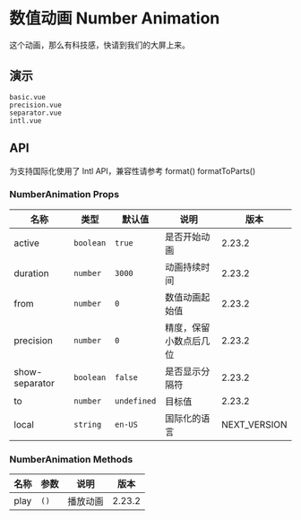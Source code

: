 # 数值动画 Number Animation

这个动画，那么有科技感，快请到我们的大屏上来。

## 演示

```demo
basic.vue
precision.vue
separator.vue
intl.vue
```

## API

<n-alert title="注意" type="warning" style="margin-bottom: 16px;">
  为支持国际化使用了 Intl API，兼容性请参考 
  <n-a href="https://developer.mozilla.org/en-US/docs/Web/JavaScript/Reference/Global_Objects/Intl/NumberFormat/format" target="_blank">format()</n-a>
  <n-a href="https://developer.mozilla.org/en-US/docs/Web/JavaScript/Reference/Global_Objects/Intl/NumberFormat/formatToParts" target="_blank">formatToParts()</n-a>
</n-alert>

### NumberAnimation Props

| 名称 | 类型 | 默认值 | 说明 | 版本 |
| --- | --- | --- | --- | --- |
| active | `boolean` | `true` | 是否开始动画 | 2.23.2 |
| duration | `number` | `3000` | 动画持续时间 | 2.23.2 |
| from | `number` | `0` | 数值动画起始值 | 2.23.2 |
| precision | `number` | `0` | 精度，保留小数点后几位 | 2.23.2 |
| show-separator | `boolean` | `false` | 是否显示分隔符 | 2.23.2 |
| to | `number` | `undefined` | 目标值 | 2.23.2 |
| local | `string` | `en-US` | 国际化的语言 | NEXT_VERSION |

### NumberAnimation Methods

| 名称 | 参数 | 说明     | 版本   |
| ---- | ---- | -------- | ------ |
| play | `()` | 播放动画 | 2.23.2 |
